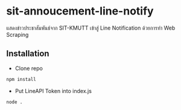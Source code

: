 # sit-annoucement-line-notify
แสดงข่าวประชาสัมพันธ์จาก SIT-KMUTT เข้าสู่ Line Notification ด้วยการทำ Web Scraping

## Installation
- Clone repo
```bash
npm install
```
- Put LineAPI Token into index.js
```bash
node .
```